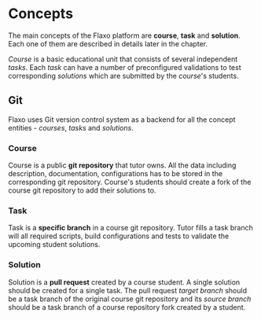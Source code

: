 # Concepts

The main concepts of the Flaxo platform are **course**, **task** and **solution**. 
Each one of them are described in details later in the chapter.

*Course* is a basic educational unit that consists of several independent *tasks*. Each *task* can have a number of 
preconfigured validations to test corresponding *solutions* which are submitted by the *course*'s students.

## Git

Flaxo uses Git version control system as a backend for all the concept entities - *courses*, *tasks* and *solutions*.

### Course 

Course is a public **git repository** that tutor owns. 
All the data including description, documentation, configurations has to be stored in the corresponding git repository. 
Course's students should create a fork of the course git repository to add their solutions to.

### Task

Task is a **specific branch** in a course git repository. 
Tutor fills a task branch will all required scripts, build configurations and tests to validate the upcoming student 
solutions.

### Solution

Solution is a **pull request** created by a course student. 
A single solution should be created for a single task. 
The pull request *target branch* should be a task branch of the original course git repository and 
its *source branch* should be a task branch of a course repository fork created by a student.
